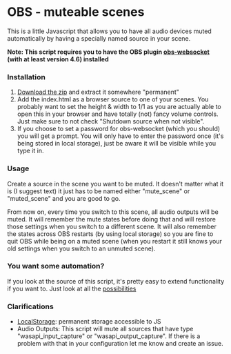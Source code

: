 # OBS - muteable scenes

This is a little Javascript that allows you to have all audio devices muted automatically by having a specially named source in your scene.

**Note: This script requires you to have the OBS plugin [obs-websocket](https://github.com/Palakis/obs-websocket/releases) (with at least version 4.6) installed** 

### Installation

1. [Download the zip](https://github.com/2called-chaos/obs_muteable-scenes/archive/master.zip) and extract it somewhere "permanent"
2. Add the index.html as a browser source to one of your scenes. You probably want to set the height & width to 1/1 as you are actually able to open this in your browser and have totally (not) fancy volume controls. Just make sure to not check "Shutdown source when not visible".
3. If you choose to set a password for obs-websocket (which you should) you will get a prompt. You will only have to enter the password once (it's being stored in local storage), just be aware it will be visible while you type it in.

### Usage

Create a source in the scene you want to be muted. It doesn't matter what it is (I suggest text) it just has to be named either "mute_scene" or "muted_scene" and you are good to go.

From now on, every time you switch to this scene, all audio outputs will be muted. It will remember the mute states before doing that and will restore those settings when you switch to a different scene. It will also remember the states across OBS restarts (by using local storage) so you are fine to quit OBS while being on a muted scene (when you restart it still knows your old settings when you switch to an unmuted scene).

### You want some automation?

If you look at the source of this script, it's pretty easy to extend functionality if you want to. Just look at all the [possibilities](https://github.com/Palakis/obs-websocket/blob/4.x-current/docs/generated/protocol.md)

### Clarifications

* [LocalStorage](https://developer.mozilla.org/en-US/docs/Web/API/Window/localStorage): permanent storage accessible to JS
* Audio Outputs: This script will mute all sources that have type "wasapi_input_capture" or "wasapi_output_capture". If there is a problem with that in your configuration let me know and create an issue.
